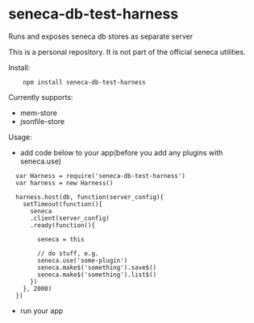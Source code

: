 # seneca-db-test-harness
Runs and exposes seneca db stores as separate server

This is a personal repository. It is not part of the official seneca utilities.

Install:
```
    npm install seneca-db-test-harness
```

Currently supports:
- mem-store
- jsonfile-store

Usage:
- add code below to your app(before you add any plugins with seneca.use)
```
  var Harness = require('seneca-db-test-harness')
  var harness = new Harness()

  harness.host(db, function(server_config){
    setTimeout(function(){
      seneca
      .client(server_config)
      .ready(function(){

        seneca = this
        
        // do stuff, e.g.
        seneca.use('some-plugin')
        seneca.make$('something').save$()
        seneca.make$('something').list$()
      })
    }, 2000)
  })
```
- run your app
